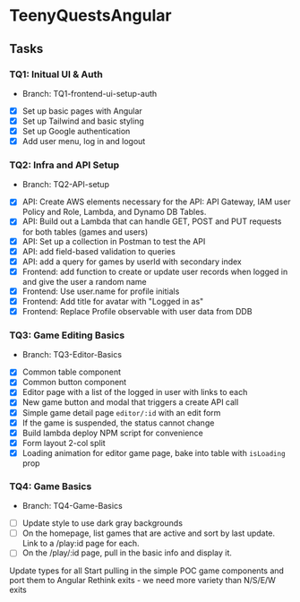 # TeenyQuestsAngular

## Tasks

### TQ1: Initual UI & Auth

- Branch: TQ1-frontend-ui-setup-auth
- [x] Set up basic pages with Angular
- [x] Set up Tailwind and basic styling
- [x] Set up Google authentication
- [x] Add user menu, log in and logout

### TQ2: Infra and API Setup

- Branch: TQ2-API-setup
- [x] API: Create AWS elements necessary for the API: API Gateway, IAM user Policy and Role, Lambda, and Dynamo DB Tables.
- [x] API: Build out a Lambda that can handle GET, POST and PUT requests for both tables (games and users)
- [x] API: Set up a collection in Postman to test the API
- [x] API: add field-based validation to queries
- [x] API: add a query for games by userId with secondary index
- [x] Frontend: add function to create or update user records when logged in and give the user a random name
- [x] Frontend: Use user.name for profile initials
- [x] Frontend: Add title for avatar with "Logged in as"
- [x] Frontend: Replace Profile observable with user data from DDB

### TQ3: Game Editing Basics

- Branch: TQ3-Editor-Basics
- [x] Common table component
- [x] Common button component
- [x] Editor page with a list of the logged in user with links to each
- [x] New game button and modal that triggers a create API call
- [x] Simple game detail page `editor/:id` with an edit form
- [x] If the game is suspended, the status cannot change
- [x] Build lambda deploy NPM script for convenience
- [x] Form layout 2-col split
- [x] Loading animation for editor game page, bake into table with `isLoading` prop

### TQ4: Game Basics

- Branch: TQ4-Game-Basics
- [ ] Update style to use dark gray backgrounds
- [ ] On the homepage, list games that are active and sort by last update. Link to a /play:id page for each.
- [ ] On the /play/:id page, pull in the basic info and display it.

Update types for all
Start pulling in the simple POC game components and port them to Angular
Rethink exits - we need more variety than N/S/E/W exits
